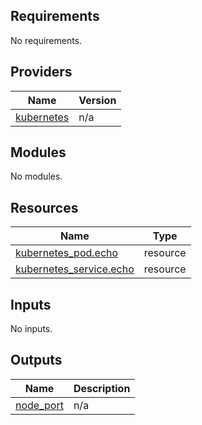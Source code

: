## Requirements

No requirements.

## Providers

| Name | Version |
|------|---------|
| <a name="provider_kubernetes"></a> [kubernetes](#provider\_kubernetes) | n/a |

## Modules

No modules.

## Resources

| Name | Type |
|------|------|
| [kubernetes_pod.echo](https://registry.terraform.io/providers/hashicorp/kubernetes/latest/docs/resources/pod) | resource |
| [kubernetes_service.echo](https://registry.terraform.io/providers/hashicorp/kubernetes/latest/docs/resources/service) | resource |

## Inputs

No inputs.

## Outputs

| Name | Description |
|------|-------------|
| <a name="output_node_port"></a> [node\_port](#output\_node\_port) | n/a |
